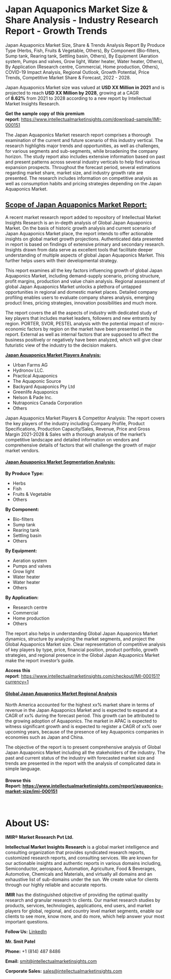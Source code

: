 <h1>Japan Aquaponics Market Size &amp; Share Analysis - Industry Research Report - Growth Trends</h1>
<p>Japan Aquaponics Market Size, Share &amp; Trends Analysis Report By Produce Type (Herbs, Fish, Fruits &amp; Vegetable, Others), By Component (Bio-filters, Sump tank, Rearing tank, Settling basin, Others), By Equipment (Aeration system, Pumps and valves, Grow light, Water heater, Water heater, Others), By Application (Research centre, Commercial, Home production, Others), COVID-19 Impact Analysis, Regional Outlook, Growth Potential, Price Trends, Competitive Market Share &amp; Forecast, 2022 - 2028.</p>
<p>Japan Aquaponics Market size was valued at&nbsp;<strong>USD XX Million in 2021</strong>&nbsp;and is projected to reach&nbsp;<strong>USD XX Million by 2028</strong>, growing at a CAGR of&nbsp;<strong>8.62%</strong>&nbsp;from 2021 to 2028 according to a new report by Intellectual Market Insights Research.</p>
<p>𝐆𝐞𝐭 𝐭𝐡𝐞 𝐬𝐚𝐦𝐩𝐥𝐞 𝐜𝐨𝐩𝐲 𝐨𝐟 𝐭𝐡𝐢𝐬 𝐩𝐫𝐞𝐦𝐢𝐮𝐦 𝐫𝐞𝐩𝐨𝐫𝐭:&nbsp;<a href="https://www.intellectualmarketinsights.com/download-sample/IMI-000151">https://www.intellectualmarketinsights.com/download-sample/IMI-000151</a>&nbsp;</p>
<p>The Japan Aquaponics Market research report comprises a thorough examination of the current and future scenario of this industry vertical. The research highlights major trends and opportunities, as well as challenges, for various segments and sub-segments, while broadening the company horizon. The study report also includes extensive information based on past and present patterns across several industry verticals to help find various expansion prospects. Throughout the forecast period, several estimations regarding market share, market size, and industry growth rate are presented. The research includes information on competitive analysis as well as consumption habits and pricing strategies depending on the Japan Aquaponics Market.</p>
<h2><u>Scope of Japan Aquaponics Market Report:</u></h2>
<p>A recent market research report added to repository of Intellectual Market Insights Research is an in-depth analysis of Global Japan Aquaponics Market. On the basis of historic growth analysis and current scenario of Japan Aquaponics Market place, the report intends to offer actionable insights on global market growth projections. Authenticated data presented in report is based on findings of extensive primary and secondary research. Insights drawn from data serve as excellent tools that facilitate deeper understanding of multiple aspects of global Japan Aquaponics Market. This further helps users with their developmental strategy.</p>
<p>This report examines all the key factors influencing growth of global Japan Aquaponics Market, including demand-supply scenario, pricing structure, profit margins, production and value chain analysis. Regional assessment of global Japan Aquaponics Market unlocks a plethora of untapped opportunities in regional and domestic market places. Detailed company profiling enables users to evaluate company shares analysis, emerging product lines, pricing strategies, innovation possibilities and much more.</p>
<p>The report covers the all the aspects of industry with dedicated study of key players that includes market leaders, followers and new entrants by region. PORTER, SVOR, PESTEL analysis with the potential impact of micro-economic factors by region on the market have been presented in the report. External as well as internal factors that are supposed to affect the business positively or negatively have been analyzed, which will give clear futuristic view of the industry to the decision makers.</p>
<p><strong><u>Japan Aquaponics Market Players Analysis:</u></strong></p>
<ul>
<li>Urban Farms AG</li>
<li>Hydronov LLC.</li>
<li>Practical Aquaponics</li>
<li>The Aquaponic Source</li>
<li>Backyard Aquaponics Pty Ltd</li>
<li>Greenlife Aquaponics</li>
<li>Nelson &amp; Pade Inc.</li>
<li>Nutraponics Canada Corporation</li>
<li>Others</li>
</ul>
<p>Japan Aquaponics Market Players &amp; Competitor Analysis: The report covers the key players of the industry including Company Profile, Product Specifications, Production Capacity/Sales, Revenue, Price and Gross Margin 2021-2028 &amp; Sales with a thorough analysis of the market&rsquo;s competitive landscape and detailed information on vendors and comprehensive details of factors that will challenge the growth of major market vendors.</p>
<h4><strong><u>Japan Aquaponics Market Segmentation Analysis:</u></strong></h4>
<p><strong>By Produce Type:&nbsp;</strong></p>
<ul>
<li>Herbs</li>
<li>Fish</li>
<li>Fruits &amp; Vegetable</li>
<li>Others</li>
</ul>
<p><strong>By Component:</strong></p>
<ul>
<li>Bio-filters</li>
<li>Sump tank</li>
<li>Rearing tank</li>
<li>Settling basin</li>
<li>Others</li>
</ul>
<p><strong>By Equipment:</strong></p>
<ul>
<li>Aeration system</li>
<li>Pumps and valves</li>
<li>Grow light</li>
<li>Water heater</li>
<li>Water heater</li>
<li>Others</li>
</ul>
<p><strong>By Application:&nbsp;</strong></p>
<ul>
<li>Research centre</li>
<li>Commercial</li>
<li>Home production</li>
<li>Others</li>
</ul>
<p>The report also helps in understanding Global Japan Aquaponics Market dynamics, structure by analyzing the market segments, and project the Global Aquaponics&nbsp;Market size. Clear representation of competitive analysis of key players by type, price, financial position, product portfolio, growth strategies, and regional presence in the Global Japan Aquaponics Market make the report investor&rsquo;s guide.</p>
<p>𝐀𝐜𝐜𝐞𝐬𝐬 𝐭𝐡𝐢𝐬 𝐫𝐞𝐩𝐨𝐫𝐭:&nbsp;<a href="https://www.intellectualmarketinsights.com/checkout/IMI-000151?currency=1">https://www.intellectualmarketinsights.com/checkout/IMI-000151?currency=1</a>&nbsp;</p>
<h4><strong><u>Global Japan Aquaponics Market Regional Analysis</u></strong></h4>
<p>North America accounted for the highest xx% market share in terms of revenue in the Japan Aquaponics Market and is expected to expand at a CAGR of xx% during the forecast period. This growth can be attributed to the growing adoption of Aquaponics. The market in APAC is expected to witness significant growth and is expected to register a CAGR of xx% over upcoming years, because of the presence of key Aquaponics companies in economies such as Japan and China.</p>
<p>The objective of the report is to present comprehensive analysis of Global Japan Aquaponics Market including all the stakeholders of the industry. The past and current status of the industry with forecasted market size and trends are presented in the report with the analysis of complicated data in simple language.</p>
<h4><strong>Browse this Report:&nbsp;<a href="https://www.intellectualmarketinsights.com/report/aquaponics-market-size/imi-000151">https://www.intellectualmarketinsights.com/report/aquaponics-market-size/imi-000151</a>&nbsp;</strong></h4>
<p>&nbsp;</p>
<h1>About US:</h1>
<p><strong>IMIR&reg; Market Research Pvt Ltd.</strong></p>
<p><strong>Intellectual Market Insights Research</strong> is a global market intelligence and consulting organization that provides syndicated research reports, customized research reports, and consulting services. We are known for our actionable insights and authentic reports in various domains including, Semiconductor, aerospace, Automation, Agriculture, Food &amp; Beverages, Automotive, Chemicals and Materials, and virtually all domains and an exhaustive list of sub-domains under the sun. We create value for clients through our highly reliable and accurate reports.</p>
<p><strong>IMIR</strong> has the distinguished objective of providing the optimal quality research and granular research to clients. Our market research studies by products, services, technologies, applications, end users, and market players for global, regional, and country level market segments, enable our clients to see more, know more, and do more, which help answer your most important questions.</p>
<p><strong>Follow Us:</strong> <a href="https://www.linkedin.com/company/imir-marketresearch/">LinkedIn</a></p>
<p><strong>Mr. Smit Patel</strong></p>
<p><strong>Phone:</strong> +1 (814) 487 8486</p>
<p><strong>Email:</strong> <a href="mailto:smit@intellectualmarketinsights.com">smit@intellectualmarketinsights.com</a></p>
<p><strong>Corporate Sales:</strong> <a href="mailto:sales@intellectualmarketinsights.com">sales@intellectualmarketinsights.com</a></p>
<div>&nbsp;</div>
